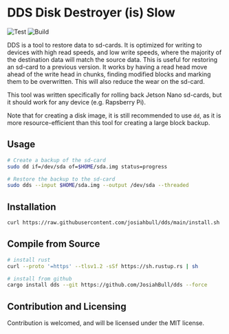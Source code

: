 # DDS Disk Destroyer (is) Slow

![Test](https://github.com/josiahbull/dds/actions/workflows/precommit.yaml/badge.svg)
![Build](https://github.com/josiahbull/dds/actions/workflows/prerelease.yml/badge.svg)

DDS is a tool to restore data to sd-cards. It is optimized for writing to
devices with high read speeds, and low write speeds, where the majority of
the destination data will match the source data. This is useful for
restoring an sd-card to a previous version. It works by having a read head
move ahead of the write head in chunks, finding modified blocks and marking
them to be overwritten. This will also reduce the wear on the sd-card.

This tool was written specifically for rolling back Jetson Nano sd-cards, but
it should work for any device (e.g. Rapsberry Pi).

Note that for creating a disk image, it is still recommended to use `dd`, as
it is more resource-efficient than this tool for creating a large block backup.

## Usage

```bash
# Create a backup of the sd-card
sudo dd if=/dev/sda of=$HOME/sda.img status=progress

# Restore the backup to the sd-card
sudo dds --input $HOME/sda.img --output /dev/sda --threaded
```

## Installation

```bash
curl https://raw.githubusercontent.com/josiahbull/dds/main/install.sh | bash
```

## Compile from Source

```bash
# install rust
curl --proto '=https' --tlsv1.2 -sSf https://sh.rustup.rs | sh

# install from github
cargo install dds --git https://github.com/JosiahBull/dds --force
```

## Contribution and Licensing

Contribution is welcomed, and will be licensed under the MIT license.
